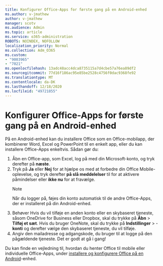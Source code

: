 ```yaml
---
title: Konfigurer Office-Apps for første gang på en Android-enhed
ms.author: v-jmathew
author: v-jmathew
manager: scotv
ms.audience: Admin
ms.topic: article
ms.service: o365-administration
ROBOTS: NOINDEX, NOFOLLOW
localization_priority: Normal
ms.collection: Adm_O365
ms.custom:
- "9003965"
- "7021"
ms.openlocfilehash: 13adc48acc4dca8735115a7d4cbe57a76ea89df2
ms.sourcegitcommit: 77d16f186ac95e85be2528c4756f0dac9368fe92
ms.translationtype: MT
ms.contentlocale: da-DK
ms.lasthandoff: 12/18/2020
ms.locfileid: "49721855"
---
```

# <a name="set-up-office-apps-for-the-first-time-on-an-android-device"></a>Konfigurer Office-Apps for første gang på en Android-enhed

På en Android-enhed kan du installere Office som en Office-mobilapp, der kombinerer Word, Excel og PowerPoint til en enkelt app, eller du kan installere Office-Apps enkeltvis. Sådan gør du:

1. Åbn en Office-app, som Excel, log på med din Microsoft-konto, og tryk derefter på **næste**.
2. Tryk på **Ja** eller **Nej** for at hjælpe os med at forbedre din Office Mobile-oplevelse, og tryk derefter **på slå meddelelser** til for at aktivere påmindelser eller **ikke nu** for at fravælge.
    > [!NOTE]
    > Når du logger på, føjes din konto automatisk til de andre Office-Apps, der er installeret på din Android-enhed.
3. Behøver Hvis du vil tilføje en anden konto eller en skybaseret tjeneste, såsom OneDrive for Business eller Dropbox, skal du trykke på **Åbn**  >  **Tilføj et sæt**. Hvis du bruger OneNote, skal du trykke på **Indstillinger**  >  -**konti** og derefter vælge den skybaseret tjeneste, du vil tilføje.
4. Angiv den mailadresse og adgangskode, du bruger til at logge på den pågældende tjeneste. Det er godt at gå i gang!

Du kan finde en vejledning til, hvordan du henter Office til mobile eller individuelle Office-Apps, under [installere og konfigurere Office på en Android](https://go.microsoft.com/fwlink/?linkid=2135287)-enhed.
